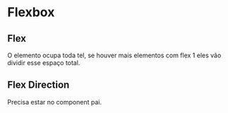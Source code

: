 # Flexbox

## Flex

O elemento ocupa toda tel, se houver mais elementos com flex 1 eles vão dividir esse espaço total.

## Flex Direction

Precisa estar no component pai.